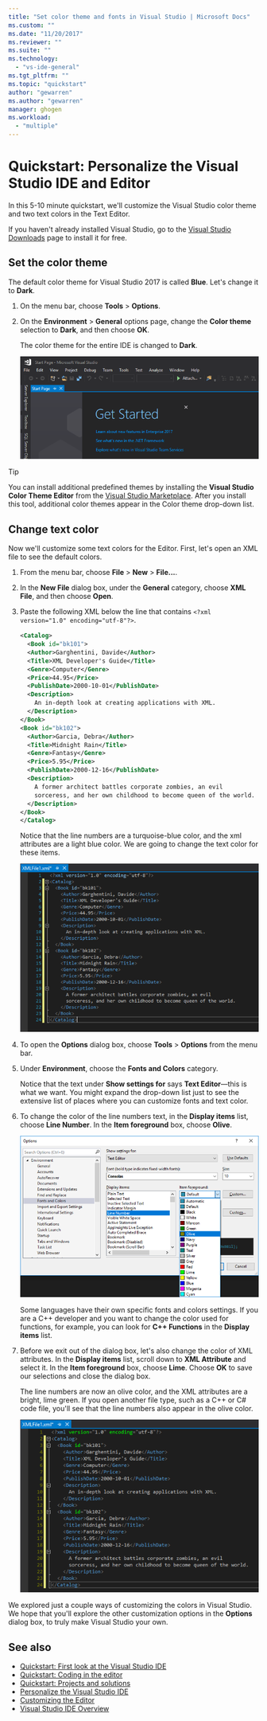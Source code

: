 ```yaml
---
title: "Set color theme and fonts in Visual Studio | Microsoft Docs"
ms.custom: ""
ms.date: "11/20/2017"
ms.reviewer: ""
ms.suite: ""
ms.technology:
  - "vs-ide-general"
ms.tgt_pltfrm: ""
ms.topic: "quickstart"
author: "gewarren"
ms.author: "gewarren"
manager: ghogen
ms.workload:
  - "multiple"
---
```

# Quickstart: Personalize the Visual Studio IDE and Editor

In this 5-10 minute quickstart, we'll customize the Visual Studio color theme and two text colors in the Text Editor.

If you haven't already installed Visual Studio, go to the [Visual Studio Downloads](https://aka.ms/vsdownload?utm_source=mscom&utm_campaign=msdocs) page to install it for free.

## Set the color theme

The default color theme for Visual Studio 2017 is called **Blue**. Let's change it to **Dark**.

1. On the menu bar, choose **Tools** > **Options**.

1. On the **Environment** > **General** options page, change the **Color theme** selection to **Dark**, and then choose **OK**.

   The color theme for the entire IDE is changed to **Dark**.

   ![VS in a dark theme](media/quickstart-personalize-dark-theme.png)

> [!TIP]
> You can install additional predefined themes by installing the **Visual Studio Color Theme Editor** from the [Visual Studio Marketplace](https://marketplace.visualstudio.com/items?itemName=VisualStudioPlatformTeam.VisualStudio2017ColorThemeEditor). After you install this tool, additional color themes appear in the Color theme drop-down list.

## Change text color

Now we'll customize some text colors for the Editor. First, let's open an XML file to see the default colors.

1. From the menu bar, choose **File** > **New** > **File...**.

1. In the **New File** dialog box, under the **General** category, choose **XML File**, and then choose **Open**.

1. Paste the following XML below the line that contains `<?xml version="1.0" encoding="utf-8"?>`.

   ```xml
   <Catalog>
     <Book id="bk101">
     <Author>Garghentini, Davide</Author>
     <Title>XML Developer's Guide</Title>
     <Genre>Computer</Genre>
     <Price>44.95</Price>
     <PublishDate>2000-10-01</PublishDate>
     <Description>
       An in-depth look at creating applications with XML.
     </Description>
   </Book>
   <Book id="bk102">
     <Author>Garcia, Debra</Author>
     <Title>Midnight Rain</Title>
     <Genre>Fantasy</Genre>
     <Price>5.95</Price>
     <PublishDate>2000-12-16</PublishDate>
     <Description>
       A former architect battles corporate zombies, an evil
       sorceress, and her own childhood to become queen of the world.
     </Description>
   </Book>
   </Catalog>
   ```

   Notice that the line numbers are a turquoise-blue color, and the xml attributes are a light blue color. We are going to change the text color for these items.

   ![XML file font colors](media/quickstart-personalize-xml-file.png)

1. To open the **Options** dialog box, choose **Tools** > **Options** from the menu bar.

1. Under **Environment**, choose the **Fonts and Colors** category.

   Notice that the text under **Show settings for** says **Text Editor**&mdash;this is what we want. You might expand the drop-down list just to see the extensive list of places where you can customize fonts and text color.

1. To change the color of the line numbers text, in the **Display items** list, choose **Line Number**. In the **Item foreground** box, choose **Olive**.

   ![Options dialog box, Fonts and Colors category](media/quickstart-personalize-line-number-color.png)

   Some languages have their own specific fonts and colors settings. If you are a C++ developer and you want to change the color used for functions, for example, you can look for **C++ Functions** in the **Display items** list.

1. Before we exit out of the dialog box, let's also change the color of XML attributes. In the **Display items** list, scroll down to **XML Attribute** and select it. In the **Item foreground** box, choose **Lime**. Choose **OK** to save our selections and close the dialog box.

   The line numbers are now an olive color, and the XML attributes are a bright, lime green. If you open another file type, such as a C++ or C# code file, you'll see that the line numbers also appear in the olive color.

   ![XML file with new font colors](media/quickstart-personalize-xml-file-new-colors.png)

We explored just a couple ways of customizing the colors in Visual Studio. We hope that you'll explore the other customization options in the **Options** dialog box, to truly make Visual Studio your own.

## See also

- [Quickstart: First look at the Visual Studio IDE](../ide/quickstart-ide-orientation.md)
- [Quickstart: Coding in the editor](../ide/quickstart-editor.md)
- [Quickstart: Projects and solutions](../ide/quickstart-projects-solutions.md)
- [Personalize the Visual Studio IDE](../ide/personalizing-the-visual-studio-ide.md)
- [Customizing the Editor](../ide/customizing-the-editor.md)
- [Visual Studio IDE Overview](../ide/visual-studio-ide.md)
